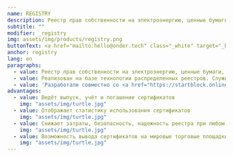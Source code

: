 ```yaml
---
name: REGISTRY
description: Реестр прав собственности на электроэнергию, ценные бумаги, недвижимость и пр
subtitle: ""
modifier: _registry
img: assets/img/products/registry.png
buttonText: <a href="mailto:hello@onder.tech" class="_white" target="_blank">Запросить демо</a>
anchor: registry
lang: en
paragraphs:
  - value: Реестр прав собственности на электроэнергию, ценные бумаги, недвижимость и пр.
  - value: Реализован на базе технологии распределенных реестров. Служит для выдачи и обращения цифровых активов, которые хранят право на собственность.
  - value: 'Разработали совместно со <a href="https://startblock.online/" target="_blank">StartBlock</a> на примере реестра зеленых сертификатов.'
advantages:
  - value: Ведёт выпуск, учёт и погашение сертификатов
    img: "assets/img/turtle.jpg"
  - value: Отображает статистику использования сертификатов
    img: "assets/img/turtle.jpg"
  - value: Снижает затраты, безопасность, надежность реестра при любом числе пользователей
    img: "assets/img/turtle.jpg"
  - value: Возможность вывода сертификатов на мировые торговые площадки
    img: "assets/img/turtle.jpg"
---
```

